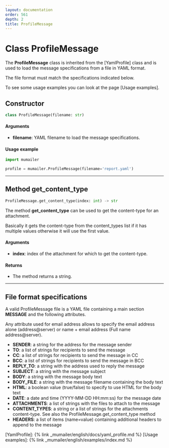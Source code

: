 ```yaml
---
layout: documentation
order: 561
depth: 2
title: ProfileMessage
---
```


# Class ProfileMessage

The **ProfileMessage** class is inherited from the [YamlProfile] class
and is used to load the message specifications from a file in YAML format.

The file format must match the specifications indicated below.

To see some usage examples you can look at the page
[Usage examples].

## Constructor

```python
class ProfileMessage(filename: str)
```

#### Arguments

- **filename**: YAML filename to load the message specifications.

#### Usage example

```python
import mumailer

profile = mumailer.ProfileMessage(filename='report.yaml')
```

---

## Method get_content_type

```python
ProfileMessage.get_content_type(index: int) -> str
```

The method **get_content_type** can be used to get the content-type for
an attachment.

Basically it gets the content-type from the content_types list if it has
multiple values otherwise it will use the first value.

#### Arguments

- **index**: index of the attachment for which to get the content-type.

#### Returns

- The method returns a string.

---

## File format specifications

A valid ProfileMessage file is a YAML file containing a main section **MESSAGE**
and the following attributes.

Any attribute used for email address allows to specify the email address
alone (address@server) or
name + email address (Full name address@server).

- **SENDER**: a string for the address for the message sender
- **TO**: a list of strings for recipients to send the message
- **CC**: a list of strings for recipients to send the message in CC
- **BCC**: a list of strings for recipients to send the message in BCC
- **REPLY_TO**: a string with the address used to reply the message
- **SUBJECT**: a string with the message subject
- **BODY**: a string with the message body text
- **BODY_FILE**: a string with the message filename containing the body text
- **HTML**: a boolean value (true/false) to specify to use HTML for the body
  text
- **DATE**: a date and time (YYYY-MM-DD HH:mm:ss) for the message date
- **ATTACHMENTS**: a list of strings with the files to attach to the message
- **CONTENT_TYPES**: a string or a list of strings for the attachments
  content-type. See also the ProfileMessage.get_content_type method
- **HEADERS**: a list of items (name=value) containing additional headers to
  append to the message

[YamlProfile]: {% link _mumailer/english/docs/yaml_profile.md %}
[Usage examples]: {% link _mumailer/english/examples/index.md %}

